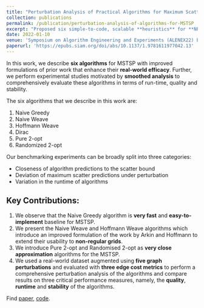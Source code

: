 ```yaml
---
title: "Perturbation Analysis of Practical Algorithms for Maximum Scatter TSP"
collection: publications
permalink: /publication/perturbation-analysis-of-algorithms-for-MSTSP
excerpt: "Proposed six simple-to-code, scalable **heuristics** for **NP-hard** Maximum Scatter Travelling Salesman Problem (MSTSP). Studied the reliability of these algorithms in terms of runtime, quality, and stability using **smoothed analysis**, by slightly perturbing the inputs. Observed **practical efficacy** of simple heuristics despite their exponential worst-case complexity due to **polynomial expected runtime**, as the worst-case instances are **sparse** and **rare**. Find [code](https://github.com/sundar7D0/maximum-scatter-TSP)."
date: 2022-01-10
venue: 'Symposium on Algorithm Engineering and Experiments (ALENEX22) by Sundar Raman P, Emil Biju'
paperurl: 'https://epubs.siam.org/doi/abs/10.1137/1.9781611977042.13'
---
```


In this work, we describe **six algorithms** for MSTSP with improved formulations of prior work that enhance their **real-world efficacy**. Further, we perform experimental studies motivated by **smoothed analysis** to comprehensively evaluate these algorithms in terms of run-time, quality and stability.

The six algorithms that we describe in this work are:

1. Naive Greedy
2. Naive Weave
3. Hoffmann Weave
4. Dirac
5. Pure 2-opt
6. Randomized 2-opt

Our benchmarking experiments can be broadly split into three categories:

* Closeness of algorithm predictions to the scatter bound
* Deviation of maximum scatter predictions under perturbation
* Variation in the runtime of algorithms

## Key Contributions:

1. We observe that the Naive Greedy algorithm is **very fast** and **easy-to-implement** baseline for MSTSP.
2. We present the Naive Weave and Hoffmann Weave algorithms which introduce an improved formulation of the work by Arkin and Hoffmann to extend their usability to **non-regular grids**.
3. We introduce Pure 2-opt and Randomised 2-opt as **very close approximation** algorithms for the MSTSP.
4. We used a real-world dataset augmented using **five graph perturbations** and evaluated with **three edge cost metrics** to perform a comprehensive perturbation analysis of the algorithms and compare results on three critical performance measures, namely, the **quality**, **runtime** and **stability** of the algorithms.

Find [paper](https://epubs.siam.org/doi/abs/10.1137/1.9781611977042.13), [code](https://github.com/sundar7D0/maximum-scatter-TSP).
